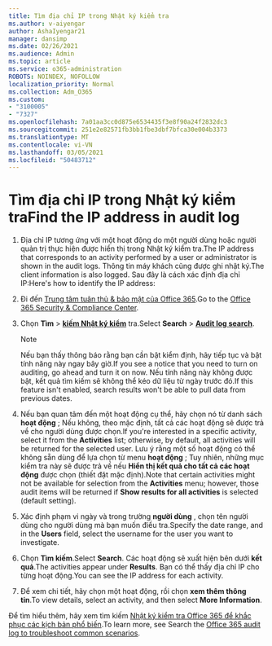 ```yaml
---
title: Tìm địa chỉ IP trong Nhật ký kiểm tra
ms.author: v-aiyengar
author: AshaIyengar21
manager: dansimp
ms.date: 02/26/2021
ms.audience: Admin
ms.topic: article
ms.service: o365-administration
ROBOTS: NOINDEX, NOFOLLOW
localization_priority: Normal
ms.collection: Adm_O365
ms.custom:
- "3100005"
- "7327"
ms.openlocfilehash: 7a01aa3cc0d875e6534435f3e8f90a24f2832dc3
ms.sourcegitcommit: 251e2e82571fb3bb1fbe3dbf7bfca30e004b3373
ms.translationtype: MT
ms.contentlocale: vi-VN
ms.lasthandoff: 03/05/2021
ms.locfileid: "50483712"
---
```

# <a name="find-the-ip-address-in-audit-log"></a><span data-ttu-id="3df74-102">Tìm địa chỉ IP trong Nhật ký kiểm tra</span><span class="sxs-lookup"><span data-stu-id="3df74-102">Find the IP address in audit log</span></span>

1. <span data-ttu-id="3df74-103">Địa chỉ IP tương ứng với một hoạt động do một người dùng hoặc người quản trị thực hiện được hiển thị trong Nhật ký kiểm tra.</span><span class="sxs-lookup"><span data-stu-id="3df74-103">The IP address that corresponds to an activity performed by a user or administrator is shown in the audit logs.</span></span> <span data-ttu-id="3df74-104">Thông tin máy khách cũng được ghi nhật ký.</span><span class="sxs-lookup"><span data-stu-id="3df74-104">The client information is also logged.</span></span> <span data-ttu-id="3df74-105">Sau đây là cách xác định địa chỉ IP:</span><span class="sxs-lookup"><span data-stu-id="3df74-105">Here's how to identify the IP address:</span></span>

1. <span data-ttu-id="3df74-106">Đi đến [Trung tâm tuân thủ & bảo mật của Office 365](https://go.microsoft.com/fwlink/p/?linkid=2077143).</span><span class="sxs-lookup"><span data-stu-id="3df74-106">Go to the [Office 365 Security & Compliance Center](https://go.microsoft.com/fwlink/p/?linkid=2077143).</span></span>
1. <span data-ttu-id="3df74-107">Chọn **Tìm**  >  **[kiếm Nhật ký kiểm](https://go.microsoft.com/fwlink/?linkid=2103759)** tra.</span><span class="sxs-lookup"><span data-stu-id="3df74-107">Select **Search** > **[Audit log search](https://go.microsoft.com/fwlink/?linkid=2103759)**.</span></span>
    > [!NOTE]
    > <span data-ttu-id="3df74-108">Nếu bạn thấy thông báo rằng bạn cần bật kiểm định, hãy tiếp tục và bật tính năng này ngay bây giờ.</span><span class="sxs-lookup"><span data-stu-id="3df74-108">If you see a notice that you need to turn on auditing, go ahead and turn it on now.</span></span> <span data-ttu-id="3df74-109">Nếu tính năng này không được bật, kết quả tìm kiếm sẽ không thể kéo dữ liệu từ ngày trước đó.</span><span class="sxs-lookup"><span data-stu-id="3df74-109">If this feature isn't enabled, search results won't be able to pull data from previous dates.</span></span>
1. <span data-ttu-id="3df74-110">Nếu bạn quan tâm đến một hoạt động cụ thể, hãy chọn nó từ danh sách **hoạt động** ; Nếu không, theo mặc định, tất cả các hoạt động sẽ được trả về cho người dùng được chọn.</span><span class="sxs-lookup"><span data-stu-id="3df74-110">If you're interested in a specific activity, select it from the **Activities** list; otherwise, by default, all activities will be returned for the selected user.</span></span> <span data-ttu-id="3df74-111">Lưu ý rằng một số hoạt động có thể không sẵn dùng để lựa chọn từ menu **hoạt động** ; Tuy nhiên, những mục kiểm tra này sẽ được trả về nếu **Hiển thị kết quả cho tất cả các hoạt động** được chọn (thiết đặt mặc định).</span><span class="sxs-lookup"><span data-stu-id="3df74-111">Note that certain activities might not be available for selection from the **Activities** menu; however, those audit items will be returned if **Show results for all activities** is selected (default setting).</span></span>
1. <span data-ttu-id="3df74-112">Xác định phạm vi ngày và trong trường **người dùng** , chọn tên người dùng cho người dùng mà bạn muốn điều tra.</span><span class="sxs-lookup"><span data-stu-id="3df74-112">Specify the date range, and in the **Users** field, select the username for the user you want to investigate.</span></span>
1. <span data-ttu-id="3df74-113">Chọn **Tìm kiếm**.</span><span class="sxs-lookup"><span data-stu-id="3df74-113">Select **Search**.</span></span> <span data-ttu-id="3df74-114">Các hoạt động sẽ xuất hiện bên dưới **kết quả**.</span><span class="sxs-lookup"><span data-stu-id="3df74-114">The activities appear under **Results**.</span></span> <span data-ttu-id="3df74-115">Bạn có thể thấy địa chỉ IP cho từng hoạt động.</span><span class="sxs-lookup"><span data-stu-id="3df74-115">You can see the IP address for each activity.</span></span>
1. <span data-ttu-id="3df74-116">Để xem chi tiết, hãy chọn một hoạt động, rồi chọn **xem thêm thông tin**.</span><span class="sxs-lookup"><span data-stu-id="3df74-116">To view details, select an activity, and then select **More Information**.</span></span>

<span data-ttu-id="3df74-117">Để tìm hiểu thêm, hãy xem tìm kiếm [Nhật ký kiểm tra Office 365 để khắc phục các kịch bản phổ biến](https://go.microsoft.com/fwlink/?linkid=2103944).</span><span class="sxs-lookup"><span data-stu-id="3df74-117">To learn more, see Search the [Office 365 audit log to troubleshoot common scenarios](https://go.microsoft.com/fwlink/?linkid=2103944).</span></span>